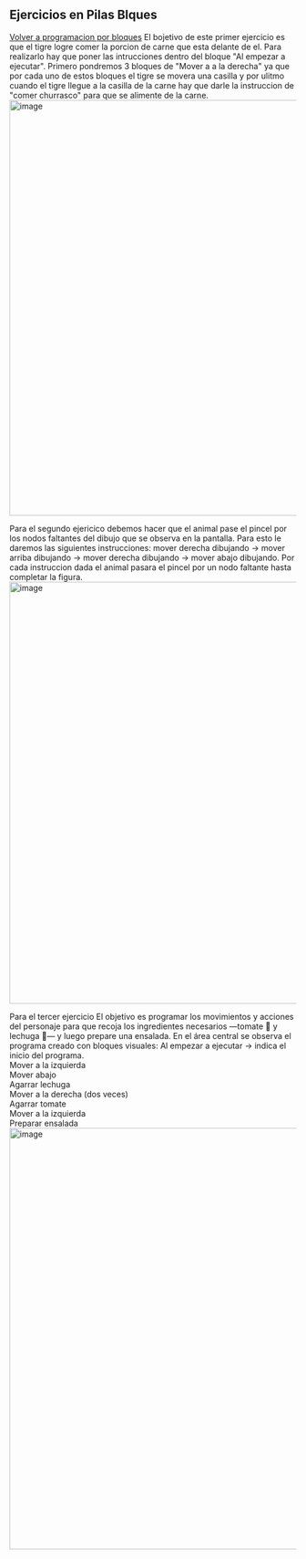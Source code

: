## Ejercicios en Pilas Blques
[Volver a programacion por bloques](Programacionporbloques.md)
El bojetivo de este primer ejercicio es que el tigre logre comer la porcion de carne que esta delante de el. Para realizarlo hay que poner las intrucciones dentro del bloque "Al empezar a ejecutar". Primero pondremos 3 bloques de "Mover a a la derecha" ya que por cada uno de estos bloques el tigre se movera una casilla y por ulitmo cuando el tigre llegue a la casilla de la carne hay que darle la instruccion de "comer churrasco" para que se alimente de la carne.
<img width="1600" height="729" alt="image" src="https://github.com/user-attachments/assets/8f09893c-feae-4821-9be8-1300b6f3636d" />
<br>

Para el segundo ejericico debemos hacer que el animal pase el pincel por los nodos faltantes del dibujo que se observa en la pantalla. Para esto le daremos las siguientes instrucciones: mover derecha dibujando -> mover arriba dibujando -> mover derecha dibujando -> mover abajo dibujando. Por cada instruccion dada el animal pasara el pincel por un nodo faltante hasta completar la figura. 
<img width="1600" height="740" alt="image" src="https://github.com/user-attachments/assets/784cd15c-658b-4956-998f-03b955dd2c78" />
<br>

Para el tercer ejercicio El objetivo es programar los movimientos y acciones del personaje para que recoja los ingredientes necesarios —tomate 🍅 y lechuga 🥬— y luego prepare una ensalada. En el área central se observa el programa creado con bloques visuales:
Al empezar a ejecutar → indica el inicio del programa.
<br>
Mover a la izquierda
<br>
Mover abajo
<br>
Agarrar lechuga
<br>
Mover a la derecha (dos veces)
<br>
Agarrar tomate
<br>
Mover a la izquierda
<br>
Preparar ensalada
<img width="1600" height="739" alt="image" src="https://github.com/user-attachments/assets/33dae2a4-2323-4130-8f30-1d2590bb5bdd" />


